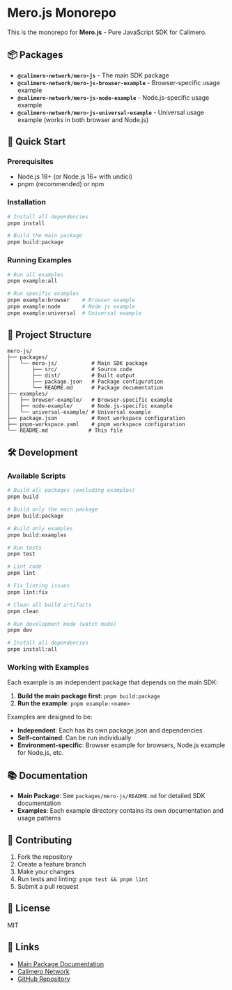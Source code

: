 # Mero.js Monorepo

This is the monorepo for **Mero.js** - Pure JavaScript SDK for Calimero.

## 📦 Packages

- **`@calimero-network/mero-js`** - The main SDK package
- **`@calimero-network/mero-js-browser-example`** - Browser-specific usage example
- **`@calimero-network/mero-js-node-example`** - Node.js-specific usage example
- **`@calimero-network/mero-js-universal-example`** - Universal usage example (works in both browser and Node.js)

## 🚀 Quick Start

### Prerequisites

- Node.js 18+ (or Node.js 16+ with undici)
- pnpm (recommended) or npm

### Installation

```bash
# Install all dependencies
pnpm install

# Build the main package
pnpm build:package
```

### Running Examples

```bash
# Run all examples
pnpm example:all

# Run specific examples
pnpm example:browser    # Browser example
pnpm example:node       # Node.js example
pnpm example:universal  # Universal example
```

## 📁 Project Structure

```
mero-js/
├── packages/
│   └── mero-js/           # Main SDK package
│       ├── src/           # Source code
│       ├── dist/          # Built output
│       ├── package.json   # Package configuration
│       └── README.md      # Package documentation
├── examples/
│   ├── browser-example/   # Browser-specific example
│   ├── node-example/      # Node.js-specific example
│   └── universal-example/ # Universal example
├── package.json           # Root workspace configuration
├── pnpm-workspace.yaml    # pnpm workspace configuration
└── README.md             # This file
```

## 🛠️ Development

### Available Scripts

```bash
# Build all packages (excluding examples)
pnpm build

# Build only the main package
pnpm build:package

# Build only examples
pnpm build:examples

# Run tests
pnpm test

# Lint code
pnpm lint

# Fix linting issues
pnpm lint:fix

# Clean all build artifacts
pnpm clean

# Run development mode (watch mode)
pnpm dev

# Install all dependencies
pnpm install:all
```

### Working with Examples

Each example is an independent package that depends on the main SDK:

1. **Build the main package first**: `pnpm build:package`
2. **Run the example**: `pnpm example:<name>`

Examples are designed to be:

- **Independent**: Each has its own package.json and dependencies
- **Self-contained**: Can be run individually
- **Environment-specific**: Browser example for browsers, Node.js example for Node.js, etc.

## 📚 Documentation

- **Main Package**: See `packages/mero-js/README.md` for detailed SDK documentation
- **Examples**: Each example directory contains its own documentation and usage patterns

## 🤝 Contributing

1. Fork the repository
2. Create a feature branch
3. Make your changes
4. Run tests and linting: `pnpm test && pnpm lint`
5. Submit a pull request

## 📄 License

MIT

## 🔗 Links

- [Main Package Documentation](./packages/mero-js/README.md)
- [Calimero Network](https://calimero.network)
- [GitHub Repository](https://github.com/calimero-network/mero-js)
